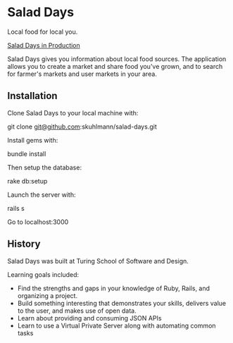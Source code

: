 # Salad Days

Local food for local you.

[Salad Days in Production](https://saladdays.xyz)

Salad Days gives you information about local food sources. The application allows you to create a market and share food you've grown, and to search for farmer's markets and user markets in your area.

## Installation

Clone Salad Days to your local machine with:

git clone git@github.com:skuhlmann/salad-days.git

Install gems with:

bundle install

Then setup the database:

rake db:setup

Launch the server with:

rails s

Go to localhost:3000

## History

Salad Days was built at Turing School of Software and Design.

Learning goals included:

* Find the strengths and gaps in your knowledge of Ruby, Rails, and organizing a project.
* Build something interesting that demonstrates your skills, delivers value to the user, and makes use of open data.
* Learn about providing and consuming JSON APIs
* Learn to use a Virtual Private Server along with automating common tasks
